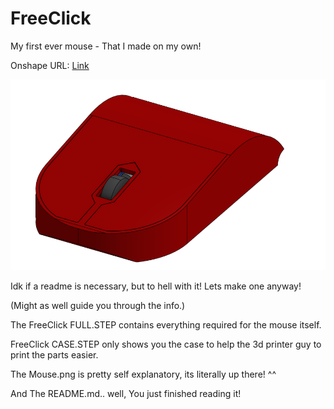 # FreeClick
My first ever mouse - That I made on my own!

Onshape URL: [Link]("https://cad.onshape.com/documents/9e4e7cf224215a33cf5cf04f/w/c7eaa5247fce160ec5cf33b7/e/d4d494f7986b2d038b800d4e?renderMode=0&uiState=6886c2827add7659d1458f80")

![Mouse](Mouse.png)


Idk if a readme is necessary, but to hell with it! Lets make one anyway!


(Might as well guide you through the info.)


The FreeClick FULL.STEP contains everything required for the mouse itself.


FreeClick CASE.STEP only shows you the case to help the 3d printer guy to print the parts easier.

The Mouse.png is pretty self explanatory, its literally up there! ^^

And The README.md.. well, You just finished reading it!
